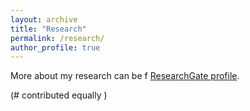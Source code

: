 ```yaml
---
layout: archive
title: "Research"
permalink: /research/
author_profile: true
---
```


More about my research can be f [ResearchGate profile](https://www.researchgate.net/profile/Ke-Wu-48/research).

(# contributed equally )
